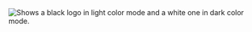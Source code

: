 <picture>
  <source media="(prefers-color-scheme: dark)" srcset="https://github.com/user-attachments/assets/d99d4a5c-c3b7-4c3b-b544-4c4529ccdca6#gh-dark-mode-only">
  <source media="(prefers-color-scheme: light)" srcset="https://github.com/user-attachments/assets/08428952-4c74-4919-9b8e-fe5d424917d3#gh-light-mode-only">
  <img alt="Shows a black logo in light color mode and a white one in dark color mode." src="https://github.com/user-attachments/assets/08428952-4c74-4919-9b8e-fe5d424917d3">
</picture>
